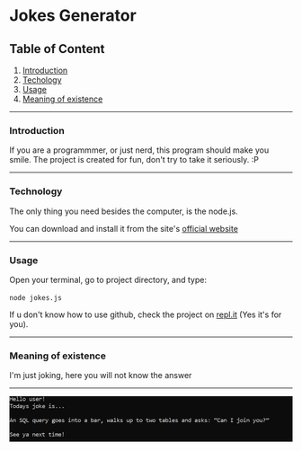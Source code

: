 # Jokes Generator

## Table of Content
1. [Introduction](#introduction) 
1. [Techology](#technology)
1. [Usage](#usage)
1. [Meaning of existence](#meaning-of-existence)

---
### Introduction 
If you are a programmmer, or just nerd, this program should make you smile. The project is created for fun, 
don't try to take it seriously. :P

---

### Technology

The only thing you need besides the computer, is the node.js. 

You can download and install it from the site's [official website](https://nodejs.org/en/)

---
### Usage

Open your terminal, go to project directory, and type:

`node jokes.js`

If u don't know how to use github, check the project on [repl.it](https://repl.it/join/kqczlevz-ogitoziomal) (Yes it's for you).


---
### Meaning of existence
I'm just joking, here you will not know the answer

---
![](src/sample_joke.png)
